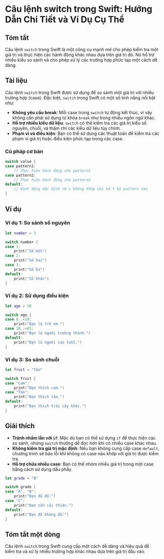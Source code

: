 <!--
Meta Description: # Câu lệnh switch trong Swift: Hướng Dẫn Chi Tiết và Ví Dụ Cụ Thể ## Tóm tắt Câu lệnh `switch` trong Swift là một công cụ mạnh mẽ cho phép kiểm tra mộ...
Meta Keywords: case, switch, bạn, print, swift
-->

# Câu lệnh switch trong Swift: Hướng Dẫn Chi Tiết và Ví Dụ Cụ Thể

## Tóm tắt
Câu lệnh `switch` trong Swift là một công cụ mạnh mẽ cho phép kiểm tra một giá trị và thực hiện các hành động khác nhau dựa trên giá trị đó. Nó hỗ trợ nhiều kiểu so sánh và cho phép xử lý các trường hợp phức tạp một cách dễ dàng.

## Tài liệu
Câu lệnh `switch` trong Swift được sử dụng để so sánh một giá trị với nhiều trường hợp (case). Đặc biệt, `switch` trong Swift có một số tính năng nổi bật như:

- **Không yêu cầu break**: Mỗi case trong `switch` tự động kết thúc, vì vậy không cần phải sử dụng từ khóa `break` như trong nhiều ngôn ngữ khác.
- **Hỗ trợ nhiều kiểu dữ liệu**: `switch` có thể kiểm tra các giá trị kiểu số nguyên, chuỗi, và thậm chí các kiểu dữ liệu tùy chỉnh.
- **Phạm vi và điều kiện**: Bạn có thể sử dụng các thuật toán để kiểm tra các phạm vi giá trị hoặc điều kiện phức tạp trong các case.

### Cú pháp cơ bản
```swift
switch value {
case pattern1:
    // Thực hiện hành động cho pattern1
case pattern2:
    // Thực hiện hành động cho pattern2
default:
    // Hành động mặc định nếu không khớp với bất kỳ pattern nào
}
```

## Ví dụ
### Ví dụ 1: So sánh số nguyên
```swift
let number = 3

switch number {
case 1:
    print("Số một")
case 2:
    print("Số hai")
case 3:
    print("Số ba")
default:
    print("Số khác")
}
```

### Ví dụ 2: Sử dụng điều kiện
```swift
let age = 20

switch age {
case 0..<18:
    print("Bạn là trẻ em.")
case 18..<65:
    print("Bạn là người trưởng thành.")
default:
    print("Bạn là người cao tuổi.")
}
```

### Ví dụ 3: So sánh chuỗi
```swift
let fruit = "Táo"

switch fruit {
case "Cam":
    print("Bạn thích cam.")
case "Táo":
    print("Bạn thích táo.")
default:
    print("Bạn thích trái cây khác.")
}
```

## Giải thích
- **Tránh nhầm lẫn với `if`**: Mặc dù bạn có thể sử dụng `if` để thực hiện các so sánh, nhưng `switch` thường dễ đọc hơn khi có nhiều case khác nhau.
- **Không kiểm tra giá trị mặc định**: Nếu bạn không cung cấp case `default`, chương trình sẽ báo lỗi khi không có case nào khớp với giá trị được kiểm tra.
- **Hỗ trợ chứa nhiều case**: Bạn có thể nhóm nhiều giá trị trong một case bằng cách sử dụng dấu phẩy.
  
```swift
let grade = "B"

switch grade {
case "A", "B":
    print("Bạn đã đỗ.")
case "C":
    print("Bạn cần cải thiện.")
default:
    print("Bạn đã không đỗ.")
}
```

## Tóm tắt một dòng
Câu lệnh `switch` trong Swift cung cấp một cách dễ dàng và hiệu quả để kiểm tra và xử lý nhiều trường hợp khác nhau dựa trên giá trị đầu vào.